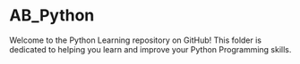 # AB_Python
Welcome to the Python Learning repository on GitHub! This folder is dedicated to helping you learn and improve your Python Programming skills.
